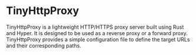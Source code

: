 # TinyHttpProxy
TinyHttpProxy is a lightweight HTTP/HTTPS proxy server built using Rust and Hyper. It is designed to be used as a reverse proxy or a forward proxy. TinyHttpProxy provides a simple configuration file to define the target URLs and their corresponding paths.
